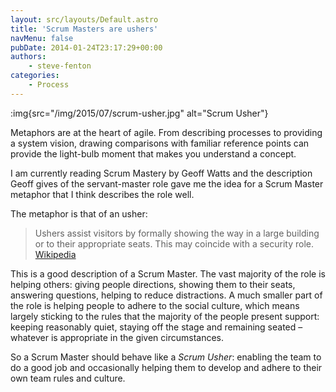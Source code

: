```yaml
---
layout: src/layouts/Default.astro
title: 'Scrum Masters are ushers'
navMenu: false
pubDate: 2014-01-24T23:17:29+00:00
authors:
    - steve-fenton
categories:
    - Process
---
```


:img{src="/img/2015/07/scrum-usher.jpg" alt="Scrum Usher"}

Metaphors are at the heart of agile. From describing processes to providing a system vision, drawing comparisons with familiar reference points can provide the light-bulb moment that makes you understand a concept.

I am currently reading Scrum Mastery by Geoff Watts and the description Geoff gives of the servant-master role gave me the idea for a Scrum Master metaphor that I think describes the role well.

The metaphor is that of an usher:

> Ushers assist visitors by formally showing the way in a large building or to their appropriate seats. This may coincide with a security role. [Wikipedia](http://en.wikipedia.org/wiki/Usher_%28occupation%29)

This is a good description of a Scrum Master. The vast majority of the role is helping others: giving people directions, showing them to their seats, answering questions, helping to reduce distractions. A much smaller part of the role is helping people to adhere to the social culture, which means largely sticking to the rules that the majority of the people present support: keeping reasonably quiet, staying off the stage and remaining seated – whatever is appropriate in the given circumstances.

So a Scrum Master should behave like a *Scrum Usher*: enabling the team to do a good job and occasionally helping them to develop and adhere to their own team rules and culture.
